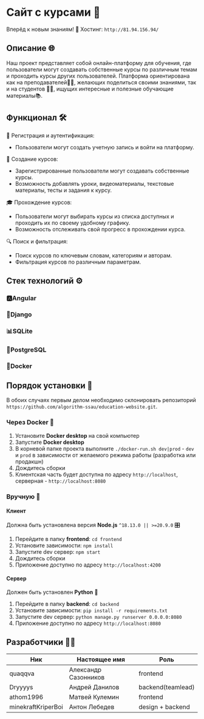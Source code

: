 # Сайт с курсами 📖

Вперёд к новым знаниям! 🚀
Хостинг: `http://81.94.156.94/`

## Описание 🌐

Наш проект представляет собой онлайн-платформу для обучения, где пользователи могут создавать собственные курсы по различным темам и проходить курсы других пользователей. Платформа ориентирована как на преподавателей👩‍🏫, желающих поделиться своими знаниями, так и на студентов 👨‍🎓, ищущих интересные и полезные обучающие материалы📚.

## Функционал 🛠️

🔐 Регистрация и аутентификация:

- Пользователи могут создать учетную запись и войти на платформу.

📝 Создание курсов:

- Зарегистрированные пользователи могут создавать собственные курсы.
- Возможность добавлять уроки, видеоматериалы, текстовые материалы, тесты и задания к курсу.

🎓 Прохождение курсов:

- Пользователи могут выбирать курсы из списка доступных и проходить их по своему удобному графику.
- Возможность отслеживать свой прогресс в прохождении курса.

🔍 Поиск и фильтрация:

- Поиск курсов по ключевым словам, категориям и авторам.
- Фильтрация курсов по различным параметрам.

## Стек технологий ⚙️

### 🅰️Angular

### 🐍Django

### 📊SQLite

### 🐘PostgreSQL

### 🐳Docker

## Порядок установки 🔧

В обоих случаях первым делом необходимо склонировать репозиторий `https://github.com/algorithm-ssau/education-website.git`.

### Через Docker 🐋

1. Установите **Docker desktop** на свой компьютер
2. Запустите **Docker desktop**
3. В корневой папке проекта выполните `./docker-run.sh dev|prod` - `dev` и `prod` в зависимости от желаемого режима работы (разработка или продакшн)
4. Дождитесь сборки
5. Клиентская часть будет доступна по адресу `http://localhost`, серверная - `http://localhost:8080`

### Вручную :open_hands:

#### Клиент

Должна быть установлена версия **Node.js** `^18.13.0 || >=20.9.0` 🎛️

1. Перейдите в папку **frontend**: `cd frontend`
2. Установите зависимости: `npm install`
3. Запустите dev сервер: `npm start`
4. Дождитесь сборки
5. Приложение доступно по адресу `http://localhost:4200`

#### Сервер

Должен быть установлен **Python** 🐍

1. Перейдите в папку **backend**: `cd backend`
2. Установите зависимости: `pip install -r requirements.txt`
3. Запустите dev сервер: `python manage.py runserver 0.0.0.0:8080`
4. Приложение доступно по адресу `http://localhost:8080`

## Разработчики 🧑‍💻

| Ник                | Настоящее имя        | Роль              |
| ------------------ | -------------------- | ----------------- |
| quaqqva            | Александр Сазонников | frontend          |
| Dryyyys            | Андрей Данилов       | backend(teamlead) |
| athom1996          | Матвей Кулемин       | frontend          |
| minekraftKriperBoi | Антон Лебедев        | design + backend  |
